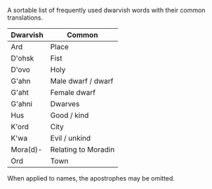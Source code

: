A sortable list of frequently used dwarvish words with their common
translations.

| Dwarvish | Common              |
| -------- | ------------------- |
| Ard      | Place               |
| D'ohsk   | Fist                |
| D'ovo    | Holy                |
| G'ahn    | Male dwarf / dwarf  |
| G'aht    | Female dwarf        |
| G'ahni   | Dwarves             |
| Hus      | Good / kind         |
| K'ord    | City                |
| K'wa     | Evil / unkind       |
| Mora(d)- | Relating to Moradin |
| Ord      | Town                |

When applied to names, the apostrophes may be omitted.
